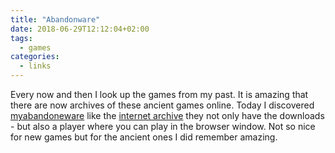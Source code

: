 ```yaml
---
title: "Abandonware"
date: 2018-06-29T12:12:04+02:00
tags:
  - games
categories:
  - links
---
```


Every now and then I look up the games from my past.  It is amazing
that there are now archives of these ancient games online.  Today I
discovered [myabandoneware](https://www.myabandonware.com) like the
[internet archive](https://arvchive.org) they not only have the
downloads - but also a player where you can play in the browser
window.  Not so nice for new games but for the ancient ones I did
remember amazing. 

<!--more-->
